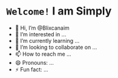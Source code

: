 # `Welcome!` I am Simply
- 👋 Hi, I’m @Blixcanaim
- 👀 I’m interested in ...
- 🌱 I’m currently learning ...
- 💞️ I’m looking to collaborate on ...
- 📫 How to reach me ...
- 😄 Pronouns: ...
- ⚡ Fun fact: ...

<!---
Blixcanaim/Blixcanaim is a ✨ special ✨ repository because its `README.md` (this file) appears on your GitHub profile.
You can click the Preview link to take a look at your changes.
--->
